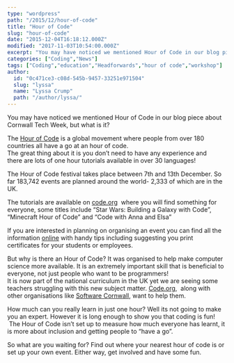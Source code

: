 ```yaml
---
type: "wordpress"
path: "/2015/12/hour-of-code"
title: "Hour of Code"
slug: "hour-of-code"
date: "2015-12-04T16:18:12.000Z"
modified: "2017-11-03T10:54:00.000Z"
excerpt: "You may have noticed we mentioned Hour of Code in our blog piece about Cornwall Tech Week, but what is it? The Hour of Code is a global movement where people from over 180 countries all have a go at an hour of code. The great thing about it is you don’t need to have any \[…\]"
categories: ["Coding","News"]
tags: ["Coding","education","Headforwards","hour of code","workshop"]
author:
  id: "0c471ce3-c08d-545b-9457-33251e971504"
  slug: "lyssa"
  name: "Lyssa Crump"
  path: "/author/lyssa/"
---
```

You may have noticed we mentioned Hour of Code in our blog piece about Cornwall Tech Week, but what is it?

The [Hour of Code](https://hourofcode.com/uk) is a global movement where people from over 180 countries all have a go at an hour of code.  
The great thing about it is you don’t need to have any experience and there are lots of one hour tutorials available in over 30 languages!

The Hour of Code festival takes place between 7th and 13th December. So far 183,742 events are planned around the world- 2,333 of which are in the UK.

The tutorials are available on [code.org](https://uk.code.org/learn)  where you will find something for everyone, some titles include “Star Wars: Building a Galaxy with Code”, “Minecraft Hour of Code” and “Code with Anna and Elsa”

If you are interested in planning on organising an event you can find all the information [online](https://hourofcode.com/uk/how-to) with handy tips including suggesting you print certificates for your students or employees.

But why is there an Hour of Code? It was organised to help make computer science more available. It is an extremely important skill that is beneficial to everyone, not just people who want to be programmers!  
It is now part of the national curriculum in the UK yet we are seeing some teachers struggling with this new subject matter. [Code.org](https://code.org/),  along with other organisations like [Software Cornwall](http://www.softwarecornwall.org/), want to help them.

How much can you really learn in just one hour? Well its not going to make you an expert. However it is long enough to show you that coding is fun!  The Hour of Code isn’t set up to measure how much everyone has learnt, it is more about inclusion and getting people to “have a go”.

So what are you waiting for? Find out where your nearest hour of code is or set up your own event. Either way, get involved and have some fun.
